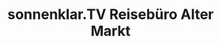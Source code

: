 ---
title: "sonnenklar.TV Reisebüro Alter Markt"
url: /magdeburg/sonnenklar-tv-reisebuero-alter-markt/
shop: Reisebüro
---